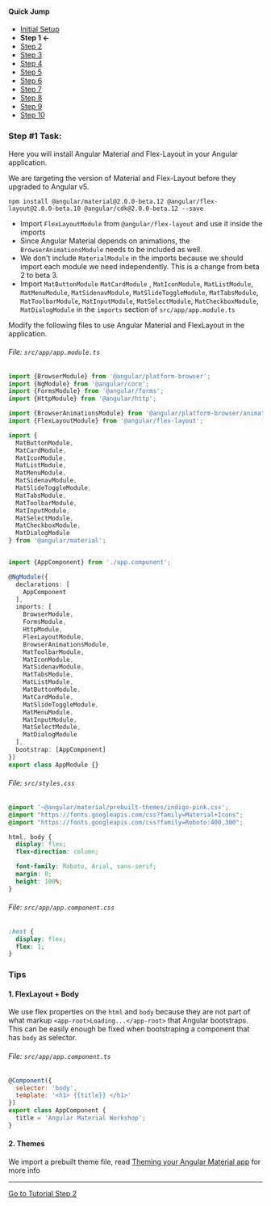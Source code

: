 #### Quick Jump ####
* [Initial Setup](./INITIAL_SETUP.md)
* **Step 1 <-**
* [Step 2](./STEP_2.md)
* [Step 3](./STEP_3.md)
* [Step 4](./STEP_4.md)
* [Step 5](./STEP_4.md)
* [Step 6](./STEP_6.md)
* [Step 7](./STEP_7.md)
* [Step 8](./STEP_8.md)
* [Step 9](./STEP_9.md)
* [Step 10](./STEP_10.md)

### Step #1 Task:

Here you will install Angular Material and Flex-Layout in your Angular application.

We are targeting the version of Material and Flex-Layout before they upgraded to Angular v5.

```terminal
npm install @angular/material@2.0.0-beta.12 @angular/flex-layout@2.0.0-beta.10 @angular/cdk@2.0.0-beta.12 --save
```

* Import `FlexLayoutModule` from `@angular/flex-layout` and use it inside the imports
* Since Angular Material depends on animations, the `BrowserAnimationsModule` needs to be included as well.
* We don't include `MaterialModule` in the imports because we should import each module we need independently.
  This is a change from beta 2 to beta 3.
* Import `MatButtonModule`
         `MatCardModule` ,
         `MatIconModule`,
         `MatListModule`,
         `MatMenuModule`,
         `MatSidenavModule`,
         `MatSlideToggleModule`,
         `MatTabsModule`,
         `MatToolbarModule`,
         `MatInputModule`, 
         `MatSelectModule`,
         `MatCheckboxModule`,
         `MatDialogModule` in the `imports` section of `src/app/app.module.ts`


Modify the following files to use Angular Material and FlexLayout in the application.

###### File: `src/app/app.module.ts`


```ts
import {BrowserModule} from '@angular/platform-browser';
import {NgModule} from '@angular/core';
import {FormsModule} from '@angular/forms';
import {HttpModule} from '@angular/http';

import {BrowserAnimationsModule} from '@angular/platform-browser/animations';
import {FlexLayoutModule} from '@angular/flex-layout';

import {
  MatButtonModule,
  MatCardModule,
  MatIconModule,
  MatListModule,
  MatMenuModule,
  MatSidenavModule,
  MatSlideToggleModule,
  MatTabsModule,
  MatToolbarModule,
  MatInputModule, 
  MatSelectModule, 
  MatCheckboxModule,
  MatDialogModule
} from '@angular/material';


import {AppComponent} from './app.component';

@NgModule({
  declarations: [
    AppComponent
  ],
  imports: [
    BrowserModule,
    FormsModule,
    HttpModule,
    FlexLayoutModule,
    BrowserAnimationsModule,
    MatToolbarModule,
    MatIconModule,
    MatSidenavModule,
    MatTabsModule,
    MatListModule,
    MatButtonModule,
    MatCardModule,
    MatSlideToggleModule,
    MatMenuModule,
    MatInputModule,
    MatSelectModule,
    MatDialogModule
  ],
  bootstrap: [AppComponent]
})
export class AppModule {}
```

###### File: `src/styles.css`

```css
@import '~@angular/material/prebuilt-themes/indigo-pink.css';
@import "https://fonts.googleapis.com/css?family=Material+Icons";
@import "https://fonts.googleapis.com/css?family=Roboto:400,300";

html, body {
  display: flex;
  flex-direction: column;

  font-family: Roboto, Arial, sans-serif;
  margin: 0;
  height: 100%;
}
```

###### File: `src/app/app.component.css`
```css
:host {
  display: flex;
  flex: 1;
}
```
### Tips

#### 1. FlexLayout + Body

We use flex properties on the `html` and `body` because they are not part of what markup `<app-root>Loading...</app-root>` that Angular bootstraps. This can be easily enough be fixed when bootstraping a component that has `body` as selector. 

###### File: `src/app/app.component.ts`

```js
@Component({
  selector: 'body',
  template: '<h1> {{title}} </h1>'
})
export class AppComponent {
  title = 'Angular Material Workshop';
}
```

#### 2. Themes

We import a prebuilt theme file, read [Theming your Angular Material app](https://github.com/angular/material2/blob/master/docs/theming.md) for more info



---
  
[Go to Tutorial Step 2](./STEP_2.md)
